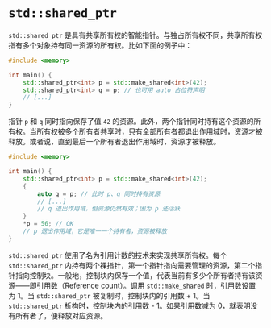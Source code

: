 # `std::shared_ptr`

`std::shared_ptr` 是具有共享所有权的智能指针。与独占所有权不同，共享所有权指有多个对象持有同一资源的所有权。比如下面的例子中：

```cpp codemo
#include <memory>

int main() {
    std::shared_ptr<int> p = std::make_shared<int>(42);
    std::shared_ptr<int> q = p; // 也可用 auto 占位符声明
    // [...]
}
```

指针 `p` 和 `q` 同时指向保存了值 `42` 的资源。此外，两个指针同时持有这个资源的所有权。当所有权被多个所有者共享时，只有全部所有者都退出作用域时，资源才被释放。或者说，直到最后一个所有者退出作用域时，资源才被释放。

```cpp codemo
#include <memory>

int main() {
    std::shared_ptr<int> p = std::make_shared<int>(42);
    {
        auto q = p; // 此时 p、q 同时持有资源
        // [...]
        // q 退出作用域，但资源仍然有效；因为 p 还活跃
    }
    *p = 56; // OK
    // p 退出作用域，它是唯一一个持有者，资源被释放
}
```

`std::shared_ptr` 使用了名为引用计数的技术来实现共享所有权。每个 `std::shared_ptr` 内持有两个裸指针，第一个指针指向需要管理的资源，第二个指针指向控制块。一般地，控制块内保存一个值，代表当前有多少个所有者持有该资源——即引用数（Reference count）。调用 `std::make_shared` 时，引用数设置为 1。当 `std::shared_ptr` 被复制时，控制块内的引用数 + 1。当 `std::shared_ptr` 析构时，控制块内的引用数 - 1。如果引用数减为 0，就表明没有所有者了，便释放对应资源。


